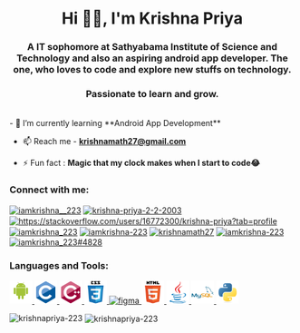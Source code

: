 <h1 align="center">Hi 👋🏻, I'm Krishna Priya</h1>

<h3 align="center">A IT sophomore at Sathyabama Institute of Science and Technology and also an aspiring android app developer. The one, who loves to code and explore new stuffs on technology. </h3>
<h3 align="center">Passionate to learn and grow.</h3>
</br>
- 🌱 I’m currently learning **Android App Development**

- 📫 Reach me - **krishnamath27@gmail.com**

- ⚡ Fun fact : **Magic that my clock makes when I start to code😂**

<h3 align="left">Connect with me:</h3>
<p align="left">
<a href="https://twitter.com/iamkrishna__223" target="blank"><img align="center" src="https://raw.githubusercontent.com/rahuldkjain/github-profile-readme-generator/master/src/images/icons/Social/twitter.svg" alt="iamkrishna__223" height="30" width="40" /></a>
<a href="https://linkedin.com/in/krishna-priya-2-2-2003" target="blank"><img align="center" src="https://raw.githubusercontent.com/rahuldkjain/github-profile-readme-generator/master/src/images/icons/Social/linked-in-alt.svg" alt="krishna-priya-2-2-2003" height="30" width="40" /></a>
<a href="https://stackoverflow.com/users/https://stackoverflow.com/users/16772300/krishna-priya?tab=profile" target="blank"><img align="center" src="https://raw.githubusercontent.com/rahuldkjain/github-profile-readme-generator/master/src/images/icons/Social/stack-overflow.svg" alt="https://stackoverflow.com/users/16772300/krishna-priya?tab=profile" height="30" width="40" /></a>
<a href="https://instagram.com/iamkrishna_223" target="blank"><img align="center" src="https://raw.githubusercontent.com/rahuldkjain/github-profile-readme-generator/master/src/images/icons/Social/instagram.svg" alt="iamkrishna_223" height="30" width="40" /></a>
<a href="https://dribbble.com/iamkrishna-223" target="blank"><img align="center" src="https://raw.githubusercontent.com/rahuldkjain/github-profile-readme-generator/master/src/images/icons/Social/dribbble.svg" alt="iamkrishna-223" height="30" width="40" /></a>
<a href="https://www.hackerrank.com/krishnamath27" target="blank"><img align="center" src="https://raw.githubusercontent.com/rahuldkjain/github-profile-readme-generator/master/src/images/icons/Social/hackerrank.svg" alt="krishnamath27" height="30" width="40" /></a>
<a href="https://www.topcoder.com/members/iamkrishna-223" target="blank"><img align="center" src="https://cdn.jsdelivr.net/npm/simple-icons@3.0.1/icons/topcoder.svg" alt="iamkrishna-223" height="30" width="40" /></a>
<a href="https://discord.gg/iamkrishna_223#4828" target="blank"><img align="center" src="https://raw.githubusercontent.com/rahuldkjain/github-profile-readme-generator/master/src/images/icons/Social/discord.svg" alt="iamkrishna_223#4828" height="30" width="40" /></a>
</p>

<h3 align="left">Languages and Tools:</h3>
<p align="left"> <a href="https://developer.android.com" target="_blank"> <img src="https://raw.githubusercontent.com/devicons/devicon/master/icons/android/android-original-wordmark.svg" alt="android" width="40" height="40"/> </a> <a href="https://www.cprogramming.com/" target="_blank"> <img src="https://raw.githubusercontent.com/devicons/devicon/master/icons/c/c-original.svg" alt="c" width="40" height="40"/> </a> <a href="https://www.w3schools.com/cpp/" target="_blank"> <img src="https://raw.githubusercontent.com/devicons/devicon/master/icons/cplusplus/cplusplus-original.svg" alt="cplusplus" width="40" height="40"/> </a> <a href="https://www.w3schools.com/css/" target="_blank"> <img src="https://raw.githubusercontent.com/devicons/devicon/master/icons/css3/css3-original-wordmark.svg" alt="css3" width="40" height="40"/> </a> <a href="https://www.figma.com/" target="_blank"> <img src="https://www.vectorlogo.zone/logos/figma/figma-icon.svg" alt="figma" width="40" height="40"/> </a> <a href="https://www.w3.org/html/" target="_blank"> <img src="https://raw.githubusercontent.com/devicons/devicon/master/icons/html5/html5-original-wordmark.svg" alt="html5" width="40" height="40"/> </a> <a href="https://www.java.com" target="_blank"> <img src="https://raw.githubusercontent.com/devicons/devicon/master/icons/java/java-original.svg" alt="java" width="40" height="40"/> </a> <a href="https://www.mysql.com/" target="_blank"> <img src="https://raw.githubusercontent.com/devicons/devicon/master/icons/mysql/mysql-original-wordmark.svg" alt="mysql" width="40" height="40"/> </a> <a href="https://www.python.org" target="_blank"> <img src="https://raw.githubusercontent.com/devicons/devicon/master/icons/python/python-original.svg" alt="python" width="40" height="40"/> </a> </p>

<p><img align="left" src="https://github-readme-stats.vercel.app/api/top-langs?username=krishnapriya-223&show_icons=true&locale=en&layout=compact" alt="krishnapriya-223" /></p>

<p>&nbsp;<img align="center" src="https://github-readme-stats.vercel.app/api?username=krishnapriya-223&show_icons=true&locale=en" alt="krishnapriya-223" /></p>
  
